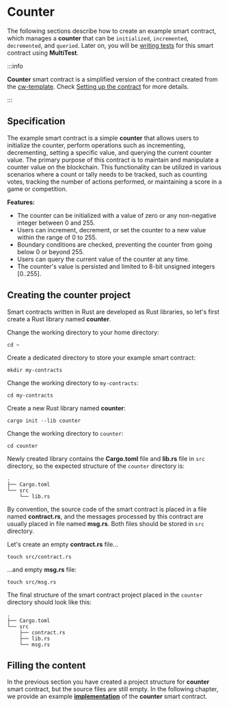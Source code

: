 # Counter

The following sections describe how to create an example smart contract,
which manages a **counter** that can be `initialized`, `incremented`, `decremented`, and `queried`.
Later on, you will be [writing tests](../writing-tests/introduction.md) for this smart contract using **MultiTest**.

:::info

**Counter** smart contract is a simplified version of the contract created from the
[cw-template](https://github.com/CosmWasm/cw-template).
Check [Setting up the contract](../../../core/installation#setting-up-the-contract) for more details.

:::

## Specification

The example smart contract is a simple **counter** that allows users to initialize the counter,
perform operations such as incrementing, decrementing, setting a specific value, and querying the
current counter value. The primary purpose of this contract is to maintain and manipulate a counter
value on the blockchain. This functionality can be utilized in various scenarios where a count or
tally needs to be tracked, such as counting votes, tracking the number of actions performed,
or maintaining a score in a game or competition.

**Features:**

- The counter can be initialized with a value of zero or any non-negative integer between 0 and 255.
- Users can increment, decrement, or set the counter to a new value within the range of 0 to 255.
- Boundary conditions are checked, preventing the counter from going below 0 or beyond 255.
- Users can query the current value of the counter at any time.
- The counter's value is persisted and limited to 8-bit unsigned integers [0..255].

## Creating the counter project

Smart contracts written in Rust are developed as Rust libraries, so let's first create a Rust
library named **counter**.

Change the working directory to your home directory:

```shell
cd ~
```

Create a dedicated directory to store your example smart contract:

```shell
mkdir my-contracts
```

Change the working directory to `my-contracts`:

```shell
cd my-contracts
```

Create a new Rust library named **counter**:

```shell
cargo init --lib counter
```

Change the working directory to `counter`:

```shell
cd counter
```

Newly created library contains the **Cargo.toml** file and **lib.rs** file in `src` directory,
so the expected structure of the `counter` directory is:

```text title="counter directory"
.
├── Cargo.toml
└── src
    └── lib.rs
```

By convention, the source code of the smart contract is placed in a file named **contract.rs**, and
the messages processed by this contract are usually placed in file named **msg.rs**. Both files
should be stored in `src` directory.

Let's create an empty **contract.rs** file...

```shell
touch src/contract.rs
```

...and empty **msg.rs** file:

```shell
touch src/msg.rs
```

The final structure of the smart contract project placed in the `counter` directory should look like this:

```text title="counter directory"
.
├── Cargo.toml
└── src
    ├── contract.rs
    ├── lib.rs
    └── msg.rs
```

## Filling the content

In the previous section you have created a project structure for **counter** smart contract,
but the source files are still empty. In the following chapter, we provide an example
[**implementation**](./implementation.md) of the **counter** smart contract.
